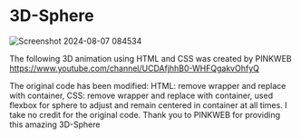 # 3D-Sphere
![Screenshot 2024-08-07 084534](https://github.com/user-attachments/assets/e0ffc4fc-36ee-46e7-b1f7-de0310f9f289)

The following 3D animation using HTML and CSS was created by PINKWEB https://www.youtube.com/channel/UCDAfjhhB0-WHFQgakvOhfyQ

The original code has been modified: HTML: remove wrapper and replace with container, CSS: remove wrapper and replace with container, used flexbox for 
sphere to adjust and remain centered in container at all times.
I take no credit for the original code. 
Thank you to PINKWEB for providing this amazing 3D-Sphere

